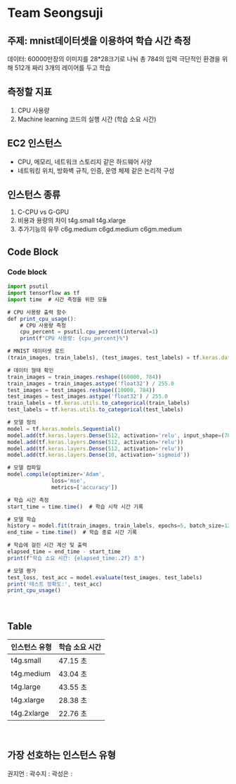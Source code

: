 # Team Seongsuji

## 주제: mnist데이터셋을 이용하여  학습 시간 측정
데이터: 60000만장의 이미지를 28*28크기로 나눠 총 784의 입력
극단적인 환경을 위해 512개 짜리 3개의 레이어를 두고 학습

## 측정할 지표
1. CPU 사용량
2.	Machine learning 코드의 실행 시간 (학습 소요 시간)

## EC2 인스턴스
-	CPU, 메모리, 네트워크 스토리지 같은 하드웨어 사양
-	네트워킹 위치, 방화벽 규칙, 인증, 운영 체제 같은 논리적 구성

## 인스턴스 종류
1.	C-CPU vs G-GPU
2.	비용과 용량의 차이 t4g.small t4g.xlarge
3.	추가기능의 유무 c6g.medium c6gd.medium c6gm.medium
  

## Code Block   
### Code block
```js
import psutil
import tensorflow as tf
import time  # 시간 측정을 위한 모듈

# CPU 사용량 출력 함수
def print_cpu_usage():
    # CPU 사용량 측정
    cpu_percent = psutil.cpu_percent(interval=1)
    print(f"CPU 사용량: {cpu_percent}%")

# MNIST 데이터셋 로드
(train_images, train_labels), (test_images, test_labels) = tf.keras.datasets.mnist.load_data()

# 데이터 형태 확인
train_images = train_images.reshape((60000, 784))
train_images = train_images.astype('float32') / 255.0
test_images = test_images.reshape((10000, 784))
test_images = test_images.astype('float32') / 255.0
train_labels = tf.keras.utils.to_categorical(train_labels)
test_labels = tf.keras.utils.to_categorical(test_labels)

# 모델 정의
model = tf.keras.models.Sequential()
model.add(tf.keras.layers.Dense(512, activation='relu', input_shape=(784,)))
model.add(tf.keras.layers.Dense(512, activation='relu'))
model.add(tf.keras.layers.Dense(512, activation='relu'))
model.add(tf.keras.layers.Dense(10, activation='sigmoid'))

# 모델 컴파일
model.compile(optimizer='Adam',
              loss='mse',
              metrics=['accuracy'])

# 학습 시간 측정
start_time = time.time()  # 학습 시작 시간 기록

# 모델 학습
history = model.fit(train_images, train_labels, epochs=5, batch_size=128)
end_time = time.time()  # 학습 종료 시간 기록

# 학습에 걸린 시간 계산 및 출력
elapsed_time = end_time - start_time
print(f"학습 소요 시간: {elapsed_time:.2f} 초")

# 모델 평가
test_loss, test_acc = model.evaluate(test_images, test_labels)
print('테스트 정확도:', test_acc)
print_cpu_usage()

```

<br>   

## Table   


| 인스턴스 유형 | 학습 소요 시간 | 
| --- | --- |
| t4g.small | 47.15 초 |
| t4g.medium | 43.04 초 |
| t4g.large | 43.55 초 |
| t4g.xlarge | 28.38 초 |
| t4g.2xlarge | 22.76 초 |


<br>   

## 가장 선호하는 인스턴스 유형
권지언 :
곽수지 :
곽성은 :



